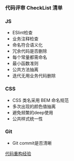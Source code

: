 ### 代码评审 CheckList 清单

### JS
- ESlint检查
- 业务注释检查
- 命名符合语义化
- 冗余代码是否删除
- 每个常量都需命名
- 最小函数准则
- 公共方法抽离
- 迭代无用业务代码删除

### CSS
- CSS 类名采用 BEM 命名规范
- 多次出现的颜色值抽离
- 避免频繁的deep使用
- 公共样式统一性

### Git
- Git commit是否清晰

[代码重构经验](https://panjiachen.github.io/awesome-bookmarks/article/coding.html#%E5%90%88%E7%90%86%E4%BD%BF%E7%94%A8%E9%93%BE%E5%BC%8F%E8%B0%83%E7%94%A8)